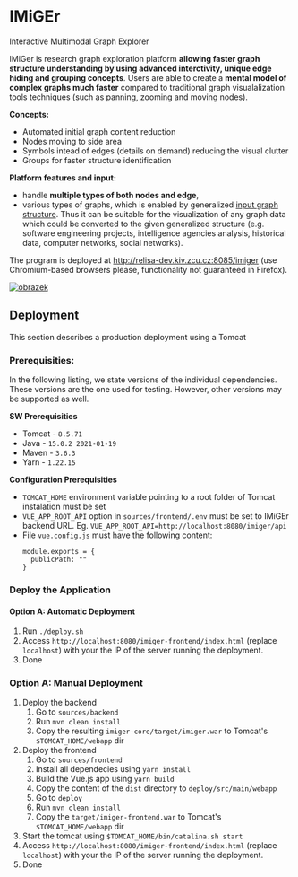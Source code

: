 # IMiGEr
Interactive Multimodal Graph Explorer

IMiGer is research graph exploration platform **allowing faster graph structure understanding by using advanced interctivity, unique edge hiding and grouping concepts**. Users are able to create a **mental model of complex graphs much faster** compared to traditional graph visualalization tools techniques (such as panning, zooming and moving nodes).

**Concepts:**
- Automated initial graph content reduction
- Nodes moving to side area
- Symbols intead of edges (details on demand) reducing the visual clutter
- Groups for faster structure identification

**Platform features and input:**
- handle  **multiple  types of  both  nodes  and  edge**, 
- various types of graphs,  which  is  enabled  by  generalized  [input graph  structure](https://github.com/ReliSA/IMiGEr/blob/devel/documents/IMiGEr/IMiGEr_raw_input_format.pdf).  Thus  it  can  be suitable for the visualization of any graph  data  which  could  be  converted  to the given  generalized structure (e.g. software engineering projects, intelligence  agencies  analysis,  historical  data,  computer  networks,  social networks).  

The program is deployed at http://relisa-dev.kiv.zcu.cz:8085/imiger (use Chromium-based browsers please, functionality not guaranteed in Firefox).


[![obrazek](https://github.com/ReliSA/IMiGEr/blob/devel/documents/IMiGEr/IMiGEr_11_2018.png)]()

## Deployment
This section describes a production deployment using a Tomcat

### Prerequisities:
In the following listing, we state versions of the individual dependencies. These versions are the one used for testing. However, other versions may be supported as well.

**SW Prerequisities**
 - Tomcat - `8.5.71`
 - Java - `15.0.2 2021-01-19`
 - Maven - `3.6.3`
 - Yarn - `1.22.15`

**Configuration Prerequisities**
 - `TOMCAT_HOME` environment variable pointing to a root folder of Tomcat instalation must be set
 - `VUE_APP_ROOT_API` option in `sources/frontend/.env` must be set to IMiGEr backend URL. Eg. `VUE_APP_ROOT_API=http://localhost:8080/imiger/api`
 - File `vue.config.js` must have the following content:
   ```
   module.exports = {
     publicPath: ""
   }
   ```

### Deploy the Application

#### Option A: Automatic Deployment
  1. Run `./deploy.sh`
  2. Access `http://localhost:8080/imiger-frontend/index.html` (replace `localhost`) with your the IP of the server running the deployment.
  3. Done

### Option A: Manual Deployment
  1. Deploy the backend
      1. Go to `sources/backend`
      2. Run `mvn clean install`
      3. Copy the resulting `imiger-core/target/imiger.war` to Tomcat's `$TOMCAT_HOME/webapp` dir
  2. Deploy the frontend
      1. Go to `sources/frontend`
      2. Install all dependecies using `yarn install`
      3. Build the Vue.js app using `yarn build`
      4. Copy the content of the `dist` directory to `deploy/src/main/webapp`
      5. Go to `deploy`
      6. Run `mvn clean install`
      7. Copy the `target/imiger-frontend.war` to Tomcat's `$TOMCAT_HOME/webapp` dir
  3. Start the tomcat using `$TOMCAT_HOME/bin/catalina.sh start`
  4. Access `http://localhost:8080/imiger-frontend/index.html` (replace `localhost`) with your the IP of the server running the deployment.
  5. Done
